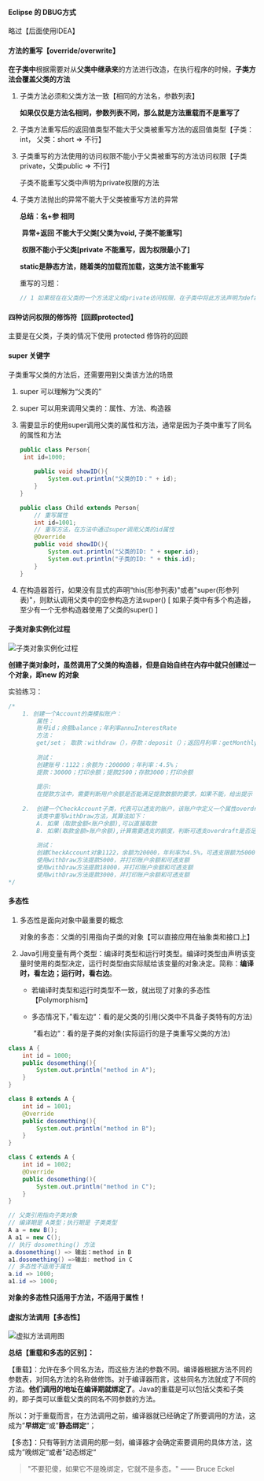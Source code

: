 #### Eclipse 的 DBUG方式

略过【后面使用IDEA】



#### 方法的重写【override/overwrite】

**在子类中**根据需要对从**父类中继承来**的方法进行改造，在执行程序的时候，**子类方法会覆盖父类的方法**

1. 子类方法必须和父类方法一致【相同的方法名，参数列表】

   **如果仅仅是方法名相同，参数列表不同，那么就是方法重载而不是重写了**

2. 子类方法重写后的返回值类型不能大于父类被重写方法的返回值类型【子类：int， 父类：short => 不行】

3. 子类重写的方法使用的访问权限不能小于父类被重写的方法访问权限【子类private，父类public => 不行】

   子类不能重写父类中声明为private权限的方法

4. 子类方法抛出的异常不能大于父类被重写方法的异常

   **总结：名+参 相同**

   ​			**异常+返回 不能大于父类[父类为void, 子类不能重写]**

   ​			**权限不能小于父类[private 不能重写，因为权限最小了]**

   ​			**static是静态方法，随着类的加载而加载，这类方法不能重写**

   重写的习题：

   ```java
   // 1 如果现在在父类的一个方法定义成private访问权限，在子类中将此方法声明为default访问权限，那么这样还叫重写吗？
   ```

   

#### 四种访问权限的修饰符【回顾protected】

主要是在父类，子类的情况下使用 protected 修饰符的回顾



#### super 关键字

子类重写父类的方法后，还需要用到父类该方法的场景

1. super 可以理解为“父类的”

2. super 可以用来调用父类的：属性、方法、构造器

3. 需要显示的使用super调用父类的属性和方法，通常是因为子类中重写了同名的属性和方法

   ```java
   public class Person{
   	int id=1000;
       
       public void showID(){
           System.out.println("父类的ID：" + id);
       }
   }
   
   public class Child extends Person{
       // 重写属性
       int id=1001;
       // 重写方法，在方法中通过super调用父类的id属性
       @Override
       public void showID(){
           System.out.println("父类的ID: " + super.id);
           System.out.println("子类的ID: " + this.id);
       }
   }
   ```

4. 在构造器首行，如果没有显式的声明“this(形参列表)"或者"super(形参列表)"，则默认调用父类中的空参构造方法super() [ 如果子类中有多个构造器，至少有一个无参构造器使用了父类的super() ]



#### 子类对象实例化过程

![子类对象实例化过程](F:\Projects\Java2018\notes\images\子类对象实例化过程.PNG)

**创建子类对象时，虽然调用了父类的构造器，但是自始自终在内存中就只创建过一个对象，即new 的对象**



实验练习：

```java
/*
	1. 创建一个Account的类模拟账户：
		属性：
		账号id；余额balance；年利率annuInterestRate
		方法：
		get/set； 取款：withdraw（），存款：deposit（）；返回月利率：getMonthlyInterest();
		
		测试：
		创建账号：1122；余额为：200000；年利率：4.5%；
		提款：30000；打印余额；提款2500；存款3000；打印余额
		
		提示:
		在提款方法中，需要判断用户余额是否能满足提款数额的要求，如果不能，给出提示
		
	2.	创建一个CheckAccount子类，代表可以透支的账户，该账户中定义一个属性overdraft代表可以透支限额。在
		该类中重写withDraw方法，其算法如下：
		A. 如果（取款金额<账户余额),可以直接取款
		B. 如果(取款金额>账户余额),计算需要透支的额度，判断可透支overdraft是否足够支付本次透支需要，如果			可以，将账户余额修改为0，冲减可透支金额，如果不可以，提示用户超过可透支额的限额
		
		测试：
		创建CheckAccount对象1122，余额为20000，年利率为4.5%，可透支限额为5000
		使用withDraw方法提款5000，并打印账户余额和可透支额
		使用withDraw方法提款18000，并打印账户余额和可透支额
		使用withDraw方法提款3000，并打印账户余额和可透支额
*/
```



#### 多态性

1. 多态性是面向对象中最重要的概念

   对象的多态：父类的引用指向子类的对象【可以直接应用在抽象类和接口上】

2. Java引用变量有两个类型：编译时类型和运行时类型。编译时类型由声明该变量时使用的类型决定，运行时类型由实际赋给该变量的对象决定。简称：**编译时，看左边；运行时，看右边**。

   * 若编译时类型和运行时类型不一致，就出现了对象的多态性【Polymorphism】

   * 多态情况下，”看左边“：看的是父类的引用(父类中不具备子类特有的方法)

     ​						”看右边“：看的是子类的对象(实际运行的是子类重写父类的方法)

```java
class A {
    int id = 1000;
    public dosomething(){
        System.out.println("method in A");
    }
}

class B extends A {
    int id = 1001;
    @Override
    public dosomething(){
        System.out.println("method in B");
    }
}

class C extends A {
    int id = 1002;
    @Override
    public dosomething(){
        System.out.println("method in C");
    }
}

// 父类引用指向子类对象
// 编译期是 A类型；执行期是 子类类型
A a = new B();
A a1 = new C();
// 执行 dosomething() 方法
a.dosomething() => 输出：method in B
a1.dosomething() =>输出: method in C
// 多态性不适用于属性    
a.id => 1000;
a1.id => 1000;
```

**对象的多态性只适用于方法，不适用于属性！**



#### 虚拟方法调用【多态性】

![虚拟方法调用图](F:\Projects\Java2018\notes\images\虚拟方法调用图.PNG)

**总结【重载和多态的区别】：**

【重载】：允许在多个同名方法，而这些方法的参数不同。编译器根据方法不同的参数表，对同名方法的名称做修饰。对于编译器而言，这些同名方法就成了不同的方法。**他们调用的地址在编译期就绑定了**。Java的重载是可以包括父类和子类的，即子类可以重载父类的同名不同参数的方法。

所以：对于重载而言，在方法调用之前，编译器就已经确定了所要调用的方法，这成为”**早绑定**“或”**静态绑定**“；

【多态】：只有等到方法调用的那一刻，编译器才会确定索要调用的具体方法，这成为”晚绑定“或者”动态绑定“

> "不要犯傻，如果它不是晚绑定，它就不是多态。" —— Bruce Eckel



